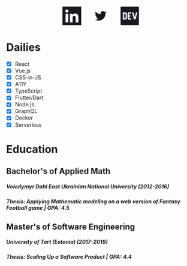 <p align="center">
<a href="https://www.linkedin.com/in/lexswed/"><img src="https://raw.githubusercontent.com/LexSwed/LexSwed/master/static/linkedin.svg" height="50px"/></a>&nbsp;&nbsp;&nbsp;&nbsp;&nbsp;&nbsp;
<a href="https://twitter.com/lexswed"><img src="https://raw.githubusercontent.com/LexSwed/LexSwed/master/static/twitter.svg" height="50px"/></a>&nbsp;&nbsp;&nbsp;&nbsp;&nbsp;&nbsp;
<a href="https://dev.to/lexswed"><img src="https://raw.githubusercontent.com/LexSwed/LexSwed/master/static/devto.svg" height="50px"/></a>
</p>

# Dailies

- [x] React
- [x] Vue.js
- [x] CSS-in-JS
- [x] A11Y
- [x] TypeScript
- [x] Flutter/Dart
- [x] Node.js
- [x] GraphQL
- [x] Docker
- [x] Serverless

# Education

## Bachelor's of Applied Math

##### Volodymyr Dahl East Ukrainian National University (2012-2016)

##### Thesis: Applying Mathematic modeling on a web version of Fantasy Football game | GPA: 4.5

## Master's of Software Engineering

##### University of Tart (Estonia) (2017-2019)

##### Thesis: Scaling Up a Software Product | GPA: 4.4
